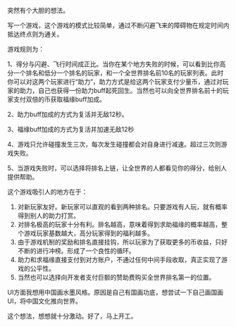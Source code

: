 突然有个大胆的想法。

写一个游戏，这个游戏的模式比较简单，通过不断闪避飞来的障碍物在规定时间内抵达终点则为通关。

游戏规则为：

1、得分与闪避、飞行时间成正比。当你在某个地方失败的时候，可以看到比你高分一个排名和低分一个排名的玩家，和一个全世界排名前10名的玩家列表。此时你可以对这两个玩家进行“助力”，助力方式是给这两个玩家支付少量币，通过对玩家的助力，自己也获得一份助力buff起死回生。当然也可以向全世界排名前十的玩家支付双倍的币获取福缘buff加成。

2、助力buff加成的方式为复活并无敌12秒。

3、福缘buff加成的方式为复活并加速无敌12秒

4、游戏只允许碰撞发生三次，每次发生碰撞都会对自身进行减速。超过三次则游戏失败。

5、当游戏失败时，可以选择将排名上链，让全世界的人都看见你的得分，给别人提供帮助。





这个游戏吸引人的地方在于：

1. 对新玩家友好。新玩家可以直观的看到两种排名。只要游戏有人玩，就有概率得到别人的助力打赏。
2. 对排名极高的玩家十分有利。排名越高，意味着得到求助福缘的概率越高，整个游戏玩家基数越大，高分玩家得到的福利越多。
3. 由于游戏机制的奖励和排名直接挂钩，所以玩家为了获取更多的币收益，只好不断的进行冲榜。形成了一个良性的循环。
4. 助力和求福缘直接支付到对方账户，不通过任何中间手段收取，真正实现了游戏的公平性。
5. 当然也可以选择向开发者支付巨额的赞助费购买全世界排名第一的位置。

UI方面我想用中国画水墨风格。原因是自己有国画功底，想尝试一下自己画国画UI，将中国文化推向世界。



这个想法，想想就十分激动。好了，马上开工。